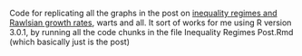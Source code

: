 Code for replicating all the graphs in the post on [inequality regimes and Rawlsian growth rates](), warts and all. It sort of works for me using R version 3.0.1, by running all the code chunks in the file Inequality Regimes Post.Rmd (which basically just is the post)